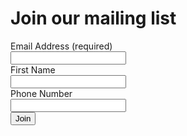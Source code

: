 <!--

Scripts:
- //s3.amazonaws.com/downloads.mailchimp.com/js/mc-validate.js
	
Javascript: (function($) {window.fnames = new Array(); window.ftypes = new Array();fnames[0]='EMAIL';ftypes[0]='email';fnames[1]='FNAME';ftypes[1]='text';fnames[2]='MMERGE2';ftypes[2]='phone';}(jQuery));var $mcj = jQuery.noConflict(true);

-->

Join our mailing list
==================

<!-- Begin MailChimp Signup Form -->
<div id="mc_embed_signup" class="container">
<form action="https://peepalfarm.us12.list-manage.com/subscribe/post?u=061933e842c04beafb3a09132&amp;id=28785f917c" method="post" id="mc-embedded-subscribe-form" name="mc-embedded-subscribe-form" class="validate" target="_blank" novalidate>

<div class="row">
	<div class="one-half column">Email Address  <span class="asterisk">(required)</div>
	<div class="one-half column"><input type="email" value="" name="EMAIL" class="required email" id="mce-EMAIL"></div>
</div>
<div class="row">
	<div class="one-half column">First Name </div>
	<div class="one-half column"><input type="text" value="" name="FNAME" class="" id="mce-FNAME"></div>
</div>
<div class="row">
	<div class="one-half column">Phone Number </div>
	<div class="one-half column"><input type="text" name="MMERGE3" class="" value="" id="mce-MMERGE3"></div>
</div>
<div id="mce-responses" class="clear">
	<div class="response" id="mce-error-response" style="display:none"></div>
	<div class="response" id="mce-success-response" style="display:none"></div>
</div><!-- real people should not fill this in and expect good things - do not remove this or risk form bot signups-->
<div style="position: absolute; left: -5000px;" aria-hidden="true"><input type="text" name="b_061933e842c04beafb3a09132_28785f917c" tabindex="-1" value=""></div>
 
 <input type="submit" value="Join" name="subscribe" id="mc-embedded-subscribe" class="button">

</form>
</div>
<!--End mc_embed_signup-->

